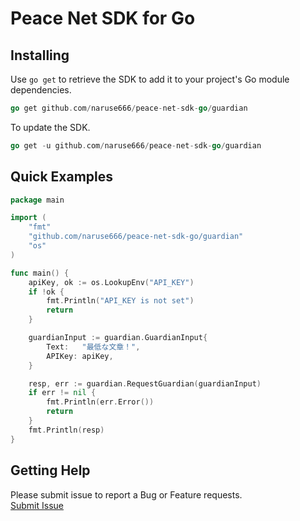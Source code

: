 # Peace Net SDK for Go
## Installing

Use `go get` to retrieve the SDK to add it to your project's Go module dependencies.
```go
go get github.com/naruse666/peace-net-sdk-go/guardian
```

To update the SDK.
```go
go get -u github.com/naruse666/peace-net-sdk-go/guardian
```

## Quick Examples

```go
package main

import (
	"fmt"
	"github.com/naruse666/peace-net-sdk-go/guardian"
	"os"
)

func main() {
	apiKey, ok := os.LookupEnv("API_KEY")
	if !ok {
		fmt.Println("API_KEY is not set")
		return
	}

	guardianInput := guardian.GuardianInput{
		Text:   "最低な文章！",
		APIKey: apiKey,
	}

	resp, err := guardian.RequestGuardian(guardianInput)
	if err != nil {
		fmt.Println(err.Error())
		return
	}
	fmt.Println(resp)
}
```

## Getting Help
Please submit issue to report a Bug or Feature requests.  
[Submit Issue](https://github.com/naruse666/peace-net-sdk-go/issues)
